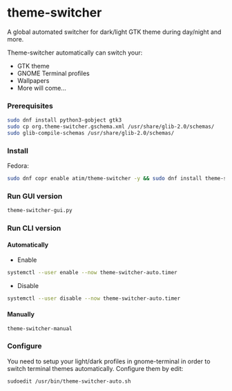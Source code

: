 # theme-switcher

A global automated switcher for dark/light GTK theme during day/night and more.

Theme-switcher automatically can switch your:

* GTK theme
* GNOME Terminal profiles
* Wallpapers
* More will come...

### Prerequisites

```bash
sudo dnf install python3-gobject gtk3
sudo cp org.theme-switcher.gschema.xml /usr/share/glib-2.0/schemas/
sudo glib-compile-schemas /usr/share/glib-2.0/schemas/
```

### Install

Fedora:

```bash
sudo dnf copr enable atim/theme-switcher -y && sudo dnf install theme-switcher -y
```

### Run GUI version

```bash
theme-switcher-gui.py
```

### Run CLI version

#### Automatically

* Enable

```bash
systemctl --user enable --now theme-switcher-auto.timer
```

* Disable

```bash
systemctl --user disable --now theme-switcher-auto.timer
```

#### Manually

```
theme-switcher-manual
```

### Configure

You need to setup your light/dark profiles in gnome-terminal in order to switch terminal themes automatically. Configure them by edit:

```bash
sudoedit /usr/bin/theme-switcher-auto.sh
```

